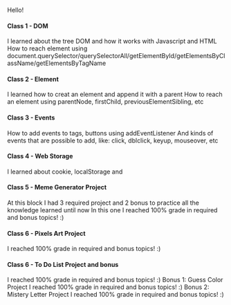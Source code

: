 Hello!

#### Class 1 - DOM
I learned about the tree DOM and how it works with Javascript and HTML
How to reach element using document.querySelector/querySelectorAll/getElementById/getElementsByClassName/getElementsByTagName

#### Class 2 - Element
I learned how to creat an element and append it with a parent
How to reach an element using parentNode, firstChild, previousElementSibling, etc

#### Class 3 - Events
How to add events to tags, buttons using addEventListener
And kinds of events that are possible to add, like: click, dblclick, keyup, mouseover, etc

#### Class 4 - Web Storage
I learned about cookie, localStorage and 

#### Class 5 - Meme Generator Project
At this block I had 3 required project and 2 bonus to practice all the knowledge learned until now
In this one I reached 100% grade in required and bonus topics! :)

#### Class 6 - Pixels Art Project
I reached 100% grade in required and bonus topics! :)

#### Class 6 - To Do List Project and bonus
I reached 100% grade in required and bonus topics! :)
Bonus 1: Guess Color Project
I reached 100% grade in required and bonus topics! :)
Bonus 2: Mistery Letter Project
I reached 100% grade in required and bonus topics! :)

